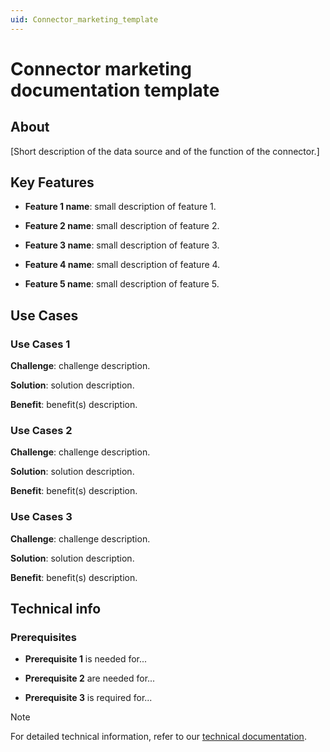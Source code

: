 ```yaml
---
uid: Connector_marketing_template
---
```


# Connector marketing documentation template

## About

[Short description of the data source and of the function of the connector.]

## Key Features

- **Feature 1 name**: small description of feature 1.

- **Feature 2 name**: small description of feature 2.

- **Feature 3 name**: small description of feature 3.

- **Feature 4 name**: small description of feature 4.

- **Feature 5 name**: small description of feature 5.

## Use Cases

### Use Cases 1

**Challenge**: challenge description.

**Solution**: solution description.

**Benefit**: benefit(s) description.

### Use Cases 2

**Challenge**: challenge description.

**Solution**: solution description.

**Benefit**: benefit(s) description.

### Use Cases 3

**Challenge**: challenge description.

**Solution**: solution description.

**Benefit**: benefit(s) description.

## Technical info

### Prerequisites

- **Prerequisite 1** is needed for...

- **Prerequisite 2** are needed for...

- **Prerequisite 3** is required for...

> [!NOTE]
> For detailed technical information, refer to our [technical documentation](xref:Connector_help_My_connector_name_Technical).
